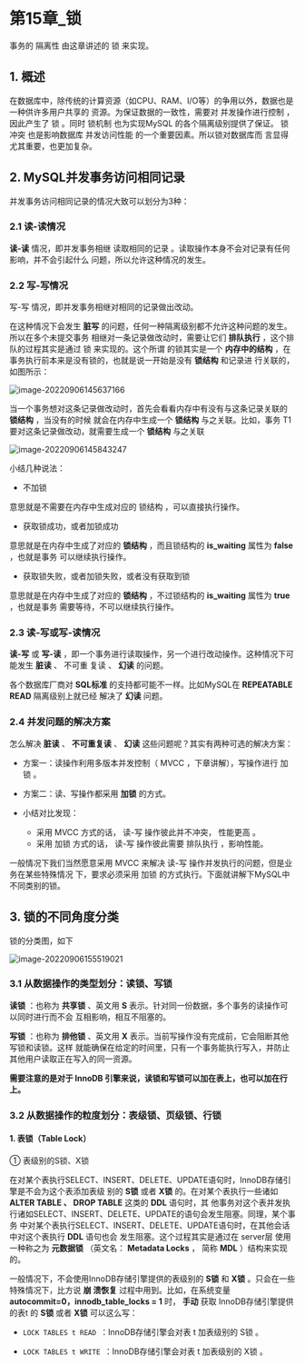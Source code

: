 # 第15章_锁

事务的 隔离性 由这章讲述的 锁 来实现。

## 1. 概述

在数据库中，除传统的计算资源（如CPU、RAM、I/O等）的争用以外，数据也是一种供许多用户共享的 资源。为保证数据的一致性，需要对 并发操作进行控制 ，因此产生了 锁 。同时 锁机制 也为实现MySQL 的各个隔离级别提供了保证。 锁冲突 也是影响数据库 并发访问性能 的一个重要因素。所以锁对数据库而 言显得尤其重要，也更加复杂。

## 2. MySQL并发事务访问相同记录

并发事务访问相同记录的情况大致可以划分为3种：

### 2.1 读-读情况

**读-读** 情况，即并发事务相继 读取相同的记录 。读取操作本身不会对记录有任何影响，并不会引起什么 问题，所以允许这种情况的发生。

### 2.2 写-写情况

写-写 情况，即并发事务相继对相同的记录做出改动。

在这种情况下会发生 **脏写** 的问题，任何一种隔离级别都不允许这种问题的发生。所以在多个未提交事务 相继对一条记录做改动时，需要让它们 **排队执行** ，这个排队的过程其实是通过 锁 来实现的。这个所谓 的锁其实是一个 **内存中的结构** ，在事务执行前本来是没有锁的，也就是说一开始是没有 **锁结构** 和记录进 行关联的，如图所示：

![image-20220906145637166](C:\Users\Yilin.Yang\AppData\Roaming\Typora\typora-user-images\image-20220906145637166.png)

当一个事务想对这条记录做改动时，首先会看看内存中有没有与这条记录关联的 **锁结构** ，当没有的时候 就会在内存中生成一个 **锁结构** 与之关联。比如，事务 T1 要对这条记录做改动，就需要生成一个 **锁结构** 与之关联

![image-20220906145843247](C:\Users\Yilin.Yang\AppData\Roaming\Typora\typora-user-images\image-20220906145843247.png)

小结几种说法：

- 不加锁

意思就是不需要在内存中生成对应的 锁结构 ，可以直接执行操作。

- 获取锁成功，或者加锁成功

意思就是在内存中生成了对应的 **锁结构** ，而且锁结构的 **is_waiting** 属性为 **false** ，也就是事务 可以继续执行操作。

- 获取锁失败，或者加锁失败，或者没有获取到锁

意思就是在内存中生成了对应的 **锁结构** ，不过锁结构的 **is_waiting** 属性为 **true** ，也就是事务 需要等待，不可以继续执行操作。

### 2.3 读-写或写-读情况

**读-写** 或 **写-读** ，即一个事务进行读取操作，另一个进行改动操作。这种情况下可能发生 **脏读** 、 不可重 复读 、 **幻读** 的问题。

各个数据库厂商对 **SQL标准** 的支持都可能不一样。比如MySQL在 **REPEATABLE READ** 隔离级别上就已经 解决了 **幻读** 问题。

### 2.4 并发问题的解决方案

怎么解决 **脏读** 、 **不可重复读** 、 **幻读** 这些问题呢？其实有两种可选的解决方案：

- 方案一：读操作利用多版本并发控制（ MVCC ，下章讲解），写操作进行 加锁 。

- 方案二：读、写操作都采用 **加锁** 的方式。
- 小结对比发现：
  - 采用 MVCC 方式的话， 读-写 操作彼此并不冲突， 性能更高 。
  - 采用 加锁 方式的话， 读-写 操作彼此需要 排队执行 ，影响性能。

一般情况下我们当然愿意采用 MVCC 来解决 读-写 操作并发执行的问题，但是业务在某些特殊情况 下，要求必须采用 加锁 的方式执行。下面就讲解下MySQL中不同类别的锁。

## 3. 锁的不同角度分类

锁的分类图，如下

![image-20220906155519021](C:\Users\Yilin.Yang\AppData\Roaming\Typora\typora-user-images\image-20220906155519021.png)

### 3.1 从数据操作的类型划分：读锁、写锁

**读锁** ：也称为 **共享锁** 、英文用 **S** 表示。针对同一份数据，多个事务的读操作可以同时进行而不会 互相影响，相互不阻塞的。

**写锁** ：也称为 **排他锁** 、英文用 **X** 表示。当前写操作没有完成前，它会阻断其他写锁和读锁。这样 就能确保在给定的时间里，只有一个事务能执行写入，并防止其他用户读取正在写入的同一资源。

**需要注意的是对于 InnoDB 引擎来说，读锁和写锁可以加在表上，也可以加在行上。**

### 3.2 从数据操作的粒度划分：表级锁、页级锁、行锁

#### 1. 表锁（Table Lock）

① 表级别的S锁、X锁

在对某个表执行SELECT、INSERT、DELETE、UPDATE语句时，InnoDB存储引擎是不会为这个表添加表级 别的 **S锁** 或者 **X锁** 的。在对某个表执行一些诸如 **ALTER TABLE 、 DROP TABLE** 这类的 **DDL** 语句时，其 他事务对这个表并发执行诸如SELECT、INSERT、DELETE、UPDATE的语句会发生阻塞。同理，某个事务 中对某个表执行SELECT、INSERT、DELETE、UPDATE语句时，在其他会话中对这个表执行 **DDL** 语句也会 发生阻塞。这个过程其实是通过在 server层 使用一种称之为 **元数据锁** （英文名： **Metadata Locks** ， 简称 **MDL** ）结构来实现的。

一般情况下，不会使用InnoDB存储引擎提供的表级别的 **S锁** 和 **X锁** 。只会在一些特殊情况下，比方说 **崩 溃恢复** 过程中用到。比如，在系统变量 **autocommit=0，innodb_table_locks = 1** 时， **手动** 获取 InnoDB存储引擎提供的表t 的 **S锁** 或者 **X锁** 可以这么写：

- `LOCK TABLES t READ `：InnoDB存储引擎会对表 t 加表级别的 S锁 。

- `LOCK TABLES t WRITE `：InnoDB存储引擎会对表 t 加表级别的 X锁 。